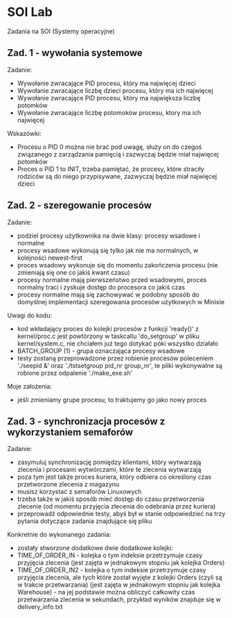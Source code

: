 # SOI Lab

Zadania na SOI (Systemy operacyjne)

## Zad. 1 - wywołania systemowe

Zadanie:

- Wywołanie zwracające PID procesu, który ma najwięcej dzieci
- Wywołanie zwracające liczbę dzieci procesu, który ma ich najwięcej
- Wywołanie zwracające PID procesu, który ma największa liczbę potomków
- Wywołanie zwracające liczbę potomoków procesu, ktory ma ich najwięcej

Wskazówki:

- Procesu o PID 0 można nie brać pod uwagę, służy on do czegoś związanego z zarządzania pamięcią i zazwyczaj będzie miał najwięcej potomków
- Proces o PID 1 to INIT, trzeba pamiętać, że procesy, które straciły rodziców są do niego przypisywane, zazwyczaj będzie miał najwięcej dzieci

## Zad. 2 - szeregowanie procesów

Zadanie:

- podziel procesy użytkownika na dwie klasy: procesy wsadowe i normalne
- procesy wsadowe wykonują się tylko jak nie ma normalnych, w kolejności newest-first
- proces wsadowy wykonuje się do momentu zakończenia procesu (nie zmieniają się one co jakiś kwant czasu)
- procesy normalne mają pierwszeństwo przed wsadowymi, proces normalny traci i zyskuje dostęp do procesora co jakiś czas
- procesy normalne mają się zachowywać w podobny sposób do domyślnej implementacji szeregowania procesów użytkowych w Minixie

Uwagi do kodu:

- kod wkładający proces do kolejki procesów z funkcji 'ready()' z kernel/proc.c jest powtórzony w taskcallu 'do_setgroup' w pliku kernel/system.c,
  nie chciałem już tego dotykać póki wszystko działało
- BATCH_GROUP (1) - grupa oznaczająca procesy wsadowe
- testy zostaną przeprowadzone przez robienie procesów poleceniem './seepid &' oraz './tstsetgroup pid_nr group_nr', te pliki wykonywalne są robione przez odpalenie './make_exe.sh'

Moje założenia:

- jeśli zmieniamy grupe procesu, to traktujemy go jako nowy proces

## Zad. 3 - synchronizacja procesów z wykorzystaniem semaforów

Zadanie:

- zasymuluj synchronizację pomiędzy klientami, który wytwarzają zlecenia i procesami wytwórczami, które te zlecenia wytwarzają
- poza tym jest także proces kuriera, który odbiera co określony czas przetworzone zlecenia z magazynu
- musisz korzystać z semaforów Linuxowych
- trzeba także w jakiś sposób mieć dostęp do czasu przetworzenia zlecenie (od momentu przyjęcia zlecenia do odebrania przez kuriera)
- przeprowadź odpowiednie testy, abyś był w stanie odpowiedzieć na trzy pytania dotyczące zadania znajdujące się pliku

Konkretnie do wykonanego zadania:

- zostały stworzone dodatkowe dwie dodatkowe kolejki:
- TIME_OF_ORDER_IN - kolejka o tym indeksie przetrzymuje czasy przyjęcia zlecenia (jest zajęta w jednakowym stopniu jak kolejka Orders)
- TIME_OF_ORDER_IN2 - kolejka o tym indeksie przetrzymuje czasy przyjęcia zlecenia, ale tych które został wyjęte z kolejki Orders (czyli są w trakcie przetwarzania) (jest zajęta w jednakowym stopniu jak kolejka Warehouse) - na jej podstawie można obliczyć całkowity czas przetwarzania zlecenia w sekundach, przykład wyników znajduje się w delivery_info.txt
